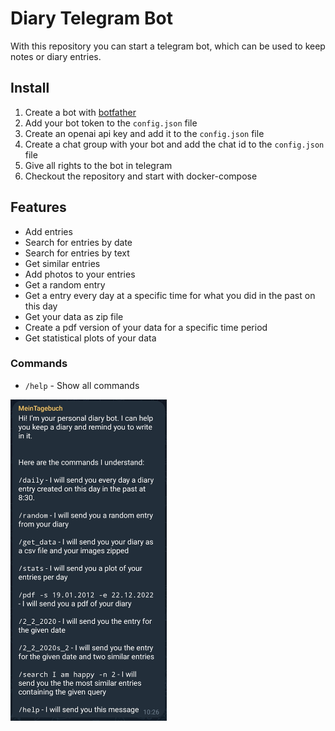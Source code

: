 # Diary Telegram Bot
With this repository you can start a telegram bot, which can be used to keep notes or diary entries.

## Install
1. Create a bot with [botfather](https://core.telegram.org/bots/tutorial)
2. Add your bot token to the `config.json` file
3. Create an openai api key and add it to the `config.json` file
4. Create a chat group with your bot and add the chat id to the `config.json` file
5. Give all rights to the bot in telegram
6. Checkout the repository and start with docker-compose

## Features
- Add entries
- Search for entries by date 
- Search for entries by text 
- Get similar entries
- Add photos to your entries
- Get a random entry
- Get a entry every day at a specific time for what you did in the past on this day
- Get your data as zip file
- Create a pdf version of your data for a specific time period
- Get statistical plots of your data
  
### Commands
- `/help` - Show all commands

<img src="./data/help.jpg" width="250">